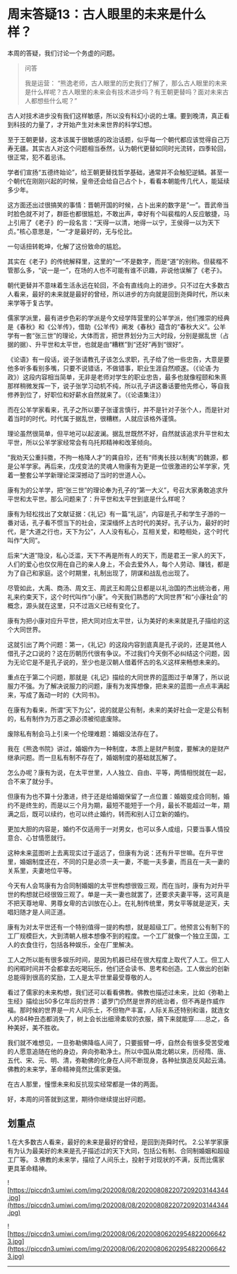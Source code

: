 # 周末答疑13：古人眼里的未来是什么样？

本周的答疑，我们讨论一个务虚的问题。

> 问答
> 
> 我是运营： “熊逸老师，古人眼里的历史我们了解了，那么古人眼里的未来是什么样呢？古人眼里的未来会有技术进步吗？有王朝更替吗？面对未来古人都想些什么呢？”

古人对技术进步没有我们这样敏感，所以没有科幻小说的土壤。要到晚清，真正看到科技的力量了，才开始产生对未来世界的科学幻想。

至于王朝更替，这本该属于很敏感的政治话题，似乎每一个朝代都应该觉得自己万寿无疆。其实古人对这个问题相当泰然，认为朝代更替如同时光流转，四季轮回，很正常，犯不着忌讳。

学者们宣扬“五德终始论”，给王朝更替找哲学基础，通常并不会触犯逆鳞。甚至一个朝代在刚刚兴起的时候，皇帝还会给自己占个卜，看看本朝能传几代人，能延续多少年。

这方面还出过很搞笑的事情：晋朝开国的时候，占卜出来的数字是“一”。晋武帝当时脸色就不对了，群臣也都很尴尬，不敢出声，幸好有个叫裴楷的人反应敏捷，马上引用了《老子》的一段名言：“天得一以清，地得一以宁，王侯得一以为天下贞。”核心意思是，“一”才是最好的，无与伦比。

一句话扭转乾坤，化解了这份致命的尴尬。

其实在《老子》的传统解释里，这里的“一”不是数字，而是“道”的别称。但裴楷不管那么多，“说一是一”，在场的人也不可能有谁不识趣，非说他误解了《老子》。

朝代更替并不意味着生活永远在轮回，不会有直线向上的进步。只不过在大多数古人看来，最好的未来就是最好的曾经，所以进步的方向就是回到尧舜时代，所以未来学等于复古学。

儒家学派里，最有进步色彩的学派是今文经学阵营里的公羊学派，他们推崇的经典是《春秋》和《公羊传》，借助《公羊传》阐发《春秋》蕴含的“春秋大义”。公羊学有一套“张三世”的理论，大体而言，把世界划分为三大时段，分别是据乱世（占据的据）、升平世和太平世，也就是由“糟糕”到“还好”再到“很好”。

《论语》有一段话，说子张请教孔子该怎么求职，孔子给了他一些忠告，大意是要他多听多看别多嘴，只要不说错话，不做错事，职业生涯自然顺遂。（《论语·为政》）这段内容相当简单，无非是老师对学生的职业忠告，最多也就像程颐和朱熹那样稍微发挥一下，说子张学习动机不纯，所以孔子讲这番话要他先修心，等自我修养到位了，好职位和好薪水自然就来了。（《论语集注》）

而在公羊学家看来，孔子之所以要子张谨言慎行，并不是针对子张个人，而是针对着当时的时代。时代属于据乱世，很糟糕，人就应该格外谨慎。

理论虽然很简单，但平地可以起波澜。据乱世既然不好，自然就该追求升平世和太平世，所以公羊学家经常会有乌托邦精神和改革倾向。

“我劝天公重抖擞，不拘一格降人才”的龚自珍，还有“师夷长技以制夷”的魏源，都是公羊学家。再后来，戊戌变法的灵魂人物康有为更是一位很激进的公羊学家，凭着一整套公羊学新理论深深撼动了当时的世道人心。

康有为的公羊学，把“张三世”的理论奉为孔子的“第一大义”，号召大家勇敢追求升平世和太平世。那么问题来了：升平世和太平世到底是什么样呢？

康有为轻松找出了文献证据：《礼记》有一篇“礼运”，内容是孔子和学生子游的一番对话，孔子看不惯当下的社会，深深缅怀上古时代的美好。孔子认为，最好的时代，是“大道之行也，天下为公”，人人没有私心，互相关爱，和睦相处，这个时代叫作“大同”。

后来“大道”隐没，私心泛滥，天下不再是所有人的天下，而是君王一家人的天下，人们的爱心也仅仅用在自己的亲人身上，不会去爱外人，每个人劳动、赚钱，都是为了自己和家庭。这个时期里，礼制出现了，阴谋和战乱也出现了。

尽管如此，大禹、商汤、周文王、周武王和周公旦都是以礼治国的杰出统治者，用礼来约束天下，这个时代叫作“小康”。今天我们熟悉的“大同世界”和“小康社会”的概念，源头就在这里，只不过涵义已经有变化了。

康有为把小康对应升平世，把大同对应太平世，认为美好的未来就是孔子描绘的这个大同世界。

这就引出了两个问题：第一，《礼记》的这段内容到底真是孔子说的，还是其他人借孔子之口说的？这在历朝历代很有争议。不过我们今天倒不必纠结这个问题，因为无论它是不是孔子说的，至少也是汉朝人借着怀古的名义这样来畅想未来的。

重点在于第二个问题，那就是《礼记》描绘的大同世界的蓝图过于单薄了，所以说服力不强。为了解决说服力的问题，康有为发挥想像，把未来的蓝图一点点丰满起来，写成了轰动一时的《大同书》。

在康有为看来，所谓“天下为公”，说的就是公有制，未来的美好社会一定是公有制的，私有制作为万恶之源必须被彻底废除。

废除私有制会马上引来一个伦理难题：婚姻没法存在了。

我在《熊逸书院》讲过，婚姻作为一种制度，本质上是财产制度，要解决的是财产继承问题。而一旦私有制不存在了，婚姻制度的基础就瓦解了。

怎么办呢？康有为说，在太平世里，人人独立、自由、平等，两情相悦就在一起，合不来了就分手。

但康有为也不算十分激进，终于还是给婚姻保留了一点位置：婚姻变成合同制，婚约不是终生的，而是以三个月为期，最短不能短于一个月，最长不能超过一年，期满之后，既可以续约，也可以终止婚约，转而和别人订立新的婚约。

更加大胆的内容是，婚约不仅适用于一对男女，也可以多人成组，只要当事人情投意合、心甘情愿就行。

这种未来蓝图听上去离现实过于遥远了，但康有为说：还有升平世嘛。在升平世里，婚姻制度还在，不同的只是必须一夫一妻，不能一夫多妻，而且在一夫一妻的关系里，夫妻地位平等。

今天有人会骂康有为合同制婚姻的太平世构想很毁三观，而在当时，康有为对升平世的构想就已经很毁三观了。单是一夫一妻也就罢了，还要求夫妻平等，这可真是不把天尊地卑、男尊女卑的古训放在心上。在礼制传统里，男女平等就是逆天，夫唱妇随才是人间正道。

康有为对太平世还有一个特别值得一提的构想，就是超级工厂。他预言公有制下的工厂规模巨大，大到清朝人根本想像不到的程度。一个工厂就像一个独立王国，工人的衣食住行，包括各种娱乐，全在厂里解决。

工人之所以能有很多娱乐时间，是因为机器已经在很大程度上取代了人工。但工人的闲暇时间并不会都拿去吃喝玩乐，他们还会读书、思考和创造。工人做出的创新总能得到很高的奖励，工人是太平世里最受尊敬的人。

看过了儒家的未来构想，我们还可以看看佛教。佛教也描述过未来，比如《弥勒上生经》描绘出50多亿年后的世界：婆罗门仍然是世界的统治者，但不再是作威作福。那时候的世界是一片人间乐土，不但物产丰富，人际关系还特别和谐，就连女人的84种丑态都消失了，树上会长出细滑柔软的衣服，摘下来就能穿……总之，各种美好，美不胜收。

我们就不难想见，一旦弥勒佛降临人间了，只要振臂一呼，自然会有很多受苦受难的人愿意追随在他的身边，奔向弥勒净土。所以中国从南北朝以来，历经隋、唐、五代、宋、元、明、清，弥勒佛的化身在人间不断现身，各种扯旗造反风起云涌。佛教的未来学，革命精神竟然比儒家更强。

在古人那里，憧憬未来和反抗现实经常都是一体的两面。

好，本周的问答就到这里，期待你继续提出好问题。

## 划重点

1.在大多数古人看来，最好的未来是最好的曾经，是回到尧舜时代。
2.公羊学家康有为认为最美好的未来是孔子描述过的天下大同，包括公有制、合同制婚姻和超级工厂等。
3.佛教的未来学，描绘了人间乐土，投射于对现状的不满，反而比儒家更具革命精神。

![https://piccdn3.umiwi.com/img/202008/08/202008082207209203144344.jpg](https://piccdn3.umiwi.com/img/202008/08/202008082207209203144344.jpg)

![https://piccdn3.umiwi.com/img/202008/06/202008062029548220066423.jpg](https://piccdn3.umiwi.com/img/202008/06/202008062029548220066423.jpg)

---
